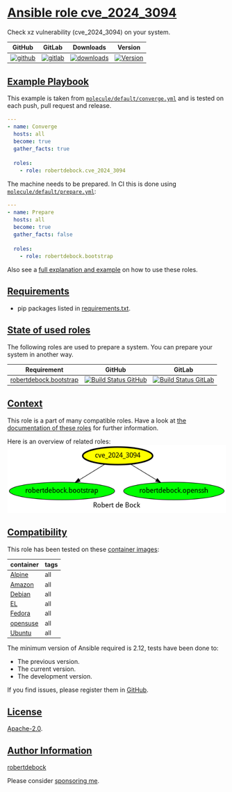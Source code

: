 # [Ansible role cve_2024_3094](#cve_2024_3094)

Check xz vulnerability (cve_2024_3094) on your system.

|GitHub|GitLab|Downloads|Version|
|------|------|---------|-------|
|[![github](https://github.com/robertdebock/ansible-role-cve_2024_3094/workflows/Ansible%20Molecule/badge.svg)](https://github.com/robertdebock/ansible-role-cve_2024_3094/actions)|[![gitlab](https://gitlab.com/robertdebock-iac/ansible-role-cve_2024_3094/badges/master/pipeline.svg)](https://gitlab.com/robertdebock-iac/ansible-role-cve_2024_3094)|[![downloads](https://img.shields.io/ansible/role/d/robertdebock/cve_2024_3094)](https://galaxy.ansible.com/robertdebock/cve_2024_3094)|[![Version](https://img.shields.io/github/release/robertdebock/ansible-role-cve_2024_3094.svg)](https://github.com/robertdebock/ansible-role-cve_2024_3094/releases/)|

## [Example Playbook](#example-playbook)

This example is taken from [`molecule/default/converge.yml`](https://github.com/robertdebock/ansible-role-cve_2024_3094/blob/master/molecule/default/converge.yml) and is tested on each push, pull request and release.

```yaml
---
- name: Converge
  hosts: all
  become: true
  gather_facts: true

  roles:
    - role: robertdebock.cve_2024_3094
```

The machine needs to be prepared. In CI this is done using [`molecule/default/prepare.yml`](https://github.com/robertdebock/ansible-role-cve_2024_3094/blob/master/molecule/default/prepare.yml):

```yaml
---
- name: Prepare
  hosts: all
  become: true
  gather_facts: false

  roles:
    - role: robertdebock.bootstrap
```

Also see a [full explanation and example](https://robertdebock.nl/how-to-use-these-roles.html) on how to use these roles.


## [Requirements](#requirements)

- pip packages listed in [requirements.txt](https://github.com/robertdebock/ansible-role-cve_2024_3094/blob/master/requirements.txt).

## [State of used roles](#state-of-used-roles)

The following roles are used to prepare a system. You can prepare your system in another way.

| Requirement | GitHub | GitLab |
|-------------|--------|--------|
|[robertdebock.bootstrap](https://galaxy.ansible.com/robertdebock/bootstrap)|[![Build Status GitHub](https://github.com/robertdebock/ansible-role-bootstrap/workflows/Ansible%20Molecule/badge.svg)](https://github.com/robertdebock/ansible-role-bootstrap/actions)|[![Build Status GitLab](https://gitlab.com/robertdebock-iac/ansible-role-bootstrap/badges/master/pipeline.svg)](https://gitlab.com/robertdebock-iac/ansible-role-bootstrap)|

## [Context](#context)

This role is a part of many compatible roles. Have a look at [the documentation of these roles](https://robertdebock.nl/) for further information.

Here is an overview of related roles:
![dependencies](https://raw.githubusercontent.com/robertdebock/ansible-role-cve_2024_3094/png/requirements.png "Dependencies")

## [Compatibility](#compatibility)

This role has been tested on these [container images](https://hub.docker.com/u/robertdebock):

|container|tags|
|---------|----|
|[Alpine](https://hub.docker.com/r/robertdebock/alpine)|all|
|[Amazon](https://hub.docker.com/r/robertdebock/amazonlinux)|all|
|[Debian](https://hub.docker.com/r/robertdebock/debian)|all|
|[EL](https://hub.docker.com/r/robertdebock/enterpriselinux)|all|
|[Fedora](https://hub.docker.com/r/robertdebock/fedora)|all|
|[opensuse](https://hub.docker.com/r/robertdebock/opensuse)|all|
|[Ubuntu](https://hub.docker.com/r/robertdebock/ubuntu)|all|

The minimum version of Ansible required is 2.12, tests have been done to:

- The previous version.
- The current version.
- The development version.

If you find issues, please register them in [GitHub](https://github.com/robertdebock/ansible-role-cve_2024_3094/issues).

## [License](#license)

[Apache-2.0](https://github.com/robertdebock/ansible-role-cve_2024_3094/blob/master/LICENSE).

## [Author Information](#author-information)

[robertdebock](https://robertdebock.nl/)

Please consider [sponsoring me](https://github.com/sponsors/robertdebock).
